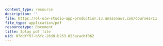 ```yaml
---
content_type: resource
description: ''
file: https://ol-ocw-studio-app-production.s3.amazonaws.com/courses/11-384-malaysia-sustainable-cities-practicum-spring-2018/07ddff97b5fc26d0b253023acacbf062_b-PoEwPoRe8.pdf
file_type: application/pdf
resourcetype: Document
title: 3play pdf file
uid: 07ddff97-b5fc-26d0-b253-023acacbf062
---
```

